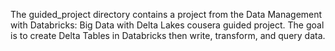 The guided_project directory contains a project from the Data Management with Databricks: Big Data with Delta Lakes cousera guided project. The goal is to create Delta Tables in Databricks then write, transform, and query data.
